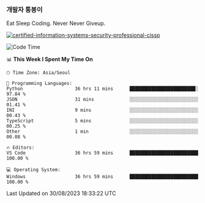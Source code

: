 ### 개발자 통붕이
Eat Sleep Coding.
Never Never Giveup.

[![certified-information-systems-security-professional-cissp](https://user-images.githubusercontent.com/44606727/157613689-acd84ec6-5f8f-4e79-89d9-a8d51f033634.png)](https://www.credly.com/badges/f394a010-85a0-450b-9136-8043af01d71c/public_url)

<!--START_SECTION:waka-->
![Code Time](http://img.shields.io/badge/Code%20Time-1%2C798%20hrs%2025%20mins-blue)

📊 **This Week I Spent My Time On** 

```text
🕑︎ Time Zone: Asia/Seoul

💬 Programming Languages: 
Python                   36 hrs 11 mins      ████████████████████████░   97.84 % 
JSON                     31 mins             ░░░░░░░░░░░░░░░░░░░░░░░░░   01.41 % 
INI                      9 mins              ░░░░░░░░░░░░░░░░░░░░░░░░░   00.43 % 
TypeScript               5 mins              ░░░░░░░░░░░░░░░░░░░░░░░░░   00.25 % 
Other                    1 min               ░░░░░░░░░░░░░░░░░░░░░░░░░   00.08 % 

🔥 Editors: 
VS Code                  36 hrs 59 mins      █████████████████████████   100.00 % 

💻 Operating System: 
Windows                  36 hrs 59 mins      █████████████████████████   100.00 % 
```


 Last Updated on 30/08/2023 18:33:22 UTC
<!--END_SECTION:waka-->
